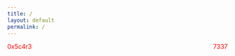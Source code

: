 ```yaml
---
title: /
layout: default
permalink: /
---
```

<style>
.center {
  display: block;
  margin-left: auto;
  margin-right: auto;
  width: 100%;
}
</style>
<script>
  if(/Android|webOS|iPhone|iPad|iPod|BlackBerry|IEMobile|Opera Mini/i.test(navigator.userAgent)){
  // MOBILE
document.write('<pre><div class="center">▒██   ██▒ ██████ ▄████▄  ▄▄▄      ██▀███ ▓█████ \n');
document.write('▒▒ █ █ ▒▒██    ▒▒██▀ ▀█ ▒████▄   ▓██ ▒ ██▓█   ▀ \n');
document.write('░░  █   ░ ▓██▄  ▒▓█    ▄▒██  ▀█▄ ▓██ ░▄█ ▒███   \n');
document.write(' ░ █ █ ▒  ▒   ██▒▓▓▄ ▄██░██▄▄▄▄██▒██▀▀█▄ ▒▓█  ▄ \n');
document.write('▒██▒ ▒██▒██████▒▒ ▓███▀ ░▓█   ▓██░██▓ ▒██░▒████▒\n');
document.write('▒▒ ░ ░▓ ▒ ▒▓▒ ▒ ░ ░▒ ▒  ░▒▒   ▓▒█░ ▒▓ ░▒▓░░ ▒░ ░\n');
document.write('░░   ░▒ ░ ░▒  ░ ░ ░  ▒    ▒   ▒▒ ░ ░▒ ░ ▒░░ ░  ░\n');
document.write(' ░    ░ ░  ░  ░ ░         ░   ▒    ░░   ░   ░   \n');
document.write(' ░    ░       ░ ░ ░           ░  ░  ░       ░  ░\n');
document.write(' ░                               \n</div></pre>');
}else{
  // DESKTOP
  
  
document.write('<pre><div class="center">                        .,,uod8B8bou,,.\n');
document.write('              ..,uod8BBBBBBBBBBBBBBBBRPFT?l!i:.\n');
document.write('         ,=m8BBBBBBBBBBBBBBBRPFT?!||||||||||||||\n');
document.write('         !...:!TVBBBRPFT||||||||||!!^^""'   ||||\n');
document.write('         !.......:!?|||||!!^^""'            ||||\n');
document.write('         !.........||||                     ||||\n');
document.write('         !.........||||  ##                 ||||\n');
document.write('         !.........||||                     ||||\n');
document.write('         !.........||||                     ||||\n');
document.write('         !.........||||                     ||||\n');
document.write('         !.........||||                     ||||\n');
document.write('         `.........||||                    ,||||\n');
document.write('          .;.......||||               _.-!!|||||\n');
document.write('   .,uodWBBBBb.....||||       _.-!!|||||||||!:'\n');
document.write('!YBBBBBBBBBBBBBBb..!|||:..-!!|||||||!iof68BBBBBb....\n'); 
document.write('!..YBBBBBBBBBBBBBBb!!||||||||!iof68BBBBBBRPFT?!::   `.\n');
document.write('!....YBBBBBBBBBBBBBBbaaitf68BBBBBBRPFT?!:::::::::     `.\n');
document.write('!......YBBBBBBBBBBBBBBBBBBBRPFT?!::::::;:!^"`;:::       `.  \n');
document.write('!........YBBBBBBBBBBRPFT?!::::::::::^''...::::::;         iBBbo.\n');
document.write('`..........YBRPFT?!::::::::::::::::::::::::;iof68bo.      WBBBBbo.\n');
document.write('  `..........:::::::::::::::::::::::;iof688888888888b.     `YBBBP^'\n');
document.write('    `........::::::::::::::::;iof688888888888888888888b.     `\n');
document.write('      `......:::::::::;iof688888888888888888888888888888b.\n');
document.write('        `....:::;iof688888888888888888888888888888888899fT!  \n');
document.write('          `..::!8888888888888888888888888888888899fT|!^"'   \n');
document.write('            `' !!988888888888888888888888899fT|!^"' \n');
document.write('                `!!8888888888888888899fT|!^"'\n');
document.write('                  `!988888888899fT|!^"'\n');
document.write('                    `!9899fT|!^"'\n');
document.write('                      `!^"'\n</div></pre>');
  
document.write('<pre><div class="center">  ██████  ▄████▄   ▄▄▄       ██▀███  ▓█████  ▄████▄   ██▀███   ▒█████   █     █\n');
document.write('▒██    ▒ ▒██▀ ▀█  ▒████▄    ▓██   ██▒▓█   ▀ ▒██▀ ▀█  ▓██ ▒ ██▒▒██▒  ██▒▓█░ █ ░█\n');
document.write('░ ▓██▄   ▒▓█    ▄ ▒██  ▀█▄  ▓██ ░▄█ ▒▒███   ▒▓█    ▄ ▓██ ░▄█ ▒▒██░  ██▒▒█░ █ ░█\n');
document.write('  ▒   ██▒▒▓▓▄ ▄██▒░██▄▄▄▄██ ▒██▀▀█▄  ▒▓█  ▄ ▒▓▓▄ ▄██▒▒██▀▀█▄  ▒██   ██░░█░ █ ░█\n');
document.write('▒██████▒▒▒ ▓███▀ ░ ▓█   ▓██▒░██▓ ▒██▒░▒████▒▒ ▓███▀ ░░██▓ ▒██▒░ ████▓▒░░░██▒██▓\n');
document.write('▒ ▒▓▒ ▒ ░░ ░▒ ▒  ░ ▒▒   ▓▒█░░ ▒▓ ░▒▓░░░ ▒░ ░░ ░▒ ▒  ░░ ▒▓ ░▒▓░░ ▒░▒░▒░ ░ ▓░▒ ▒ \n');
document.write('░ ░▒  ░ ░  ░  ▒     ▒   ▒▒ ░  ░▒ ░ ▒░ ░ ░  ░  ░  ▒     ░▒ ░ ▒░  ░ ▒ ▒░   ▒ ░ ░ \n');
document.write('░  ░  ░  ░          ░   ▒     ░░   ░    ░   ░          ░░   ░ ░ ░ ░ ▒    ░   ░ \n');
document.write('      ░  ░ ░            ░  ░   ░        ░  ░░ ░         ░         ░ ░      ░   \n');
document.write('         ░                                  ░                                  \n</div></pre>');
}
</script>

<div style="floar:left;color:red;display:inline-block;">0x5c4r3</div><div style="float:right;color:red;display:inline-block;">7337</div>

